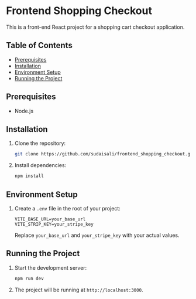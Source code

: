 # Frontend Shopping Checkout

This is a front-end React project for a shopping cart checkout application.

## Table of Contents
- [Prerequisites](#prerequisites)
- [Installation](#installation)
- [Environment Setup](#environment-setup)
- [Running the Project](#running-the-project)

## Prerequisites
- Node.js 


## Installation
1. Clone the repository:
    ```sh
    git clone https://github.com/sudaisali/frontend_shopping_checkout.git
    ```
2. Install dependencies:
    ```sh
    npm install
    ```

## Environment Setup
1. Create a `.env` file in the root of your project:
    ```
    VITE_BASE_URL=your_base_url
    VITE_STRIP_KEY=your_stripe_key
    ```
   Replace `your_base_url` and `your_stripe_key` with your actual values.

## Running the Project
1. Start the development server:
    ```sh
    npm run dev
    ```
2. The project will be running at `http://localhost:3000`.


